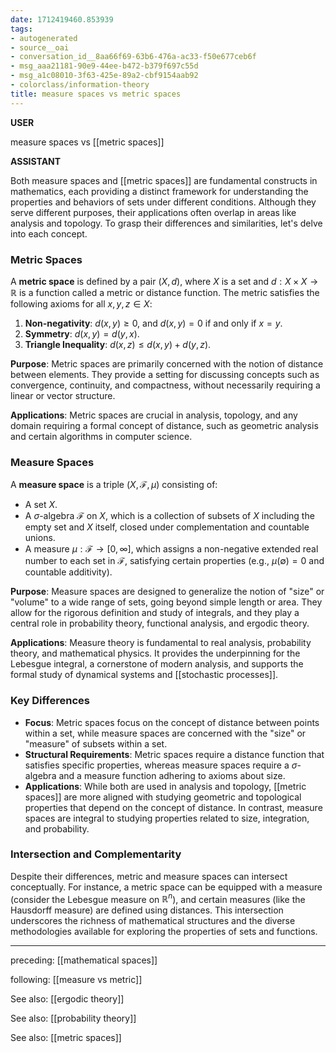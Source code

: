 ```yaml
---
date: 1712419460.853939
tags:
- autogenerated
- source__oai
- conversation_id__8aa66f69-63b6-476a-ac33-f50e677ceb6f
- msg_aaa21181-90e9-44ee-b472-b379f697c55d
- msg_a1c08010-3f63-425e-89a2-cbf9154aab92
- colorclass/information-theory
title: measure spaces vs metric spaces
---
```


**USER**

measure spaces vs [[metric spaces]]


**ASSISTANT**

Both measure spaces and [[metric spaces]] are fundamental constructs in mathematics, each providing a distinct framework for understanding the properties and behaviors of sets under different conditions. Although they serve different purposes, their applications often overlap in areas like analysis and topology. To grasp their differences and similarities, let's delve into each concept.

### Metric Spaces

A **metric space** is defined by a pair $(X, d)$, where $X$ is a set and $d: X \times X \rightarrow \mathbb{R}$ is a function called a metric or distance function. The metric satisfies the following axioms for all $x, y, z \in X$:

1. **Non-negativity**: $d(x, y) \geq 0$, and $d(x, y) = 0$ if and only if $x = y$.
2. **Symmetry**: $d(x, y) = d(y, x)$.
3. **Triangle Inequality**: $d(x, z) \leq d(x, y) + d(y, z)$.

**Purpose**: Metric spaces are primarily concerned with the notion of distance between elements. They provide a setting for discussing concepts such as convergence, continuity, and compactness, without necessarily requiring a linear or vector structure.

**Applications**: Metric spaces are crucial in analysis, topology, and any domain requiring a formal concept of distance, such as geometric analysis and certain algorithms in computer science.

### Measure Spaces

A **measure space** is a triple $(X, \mathcal{F}, \mu)$ consisting of:

- A set $X$.
- A $\sigma$-algebra $\mathcal{F}$ on $X$, which is a collection of subsets of $X$ including the empty set and $X$ itself, closed under complementation and countable unions.
- A measure $\mu: \mathcal{F} \rightarrow [0, \infty]$, which assigns a non-negative extended real number to each set in $\mathcal{F}$, satisfying certain properties (e.g., $\mu(\emptyset) = 0$ and countable additivity).

**Purpose**: Measure spaces are designed to generalize the notion of "size" or "volume" to a wide range of sets, going beyond simple length or area. They allow for the rigorous definition and study of integrals, and they play a central role in probability theory, functional analysis, and ergodic theory.

**Applications**: Measure theory is fundamental to real analysis, probability theory, and mathematical physics. It provides the underpinning for the Lebesgue integral, a cornerstone of modern analysis, and supports the formal study of dynamical systems and [[stochastic processes]].

### Key Differences

- **Focus**: Metric spaces focus on the concept of distance between points within a set, while measure spaces are concerned with the "size" or "measure" of subsets within a set.
- **Structural Requirements**: Metric spaces require a distance function that satisfies specific properties, whereas measure spaces require a $\sigma$-algebra and a measure function adhering to axioms about size.
- **Applications**: While both are used in analysis and topology, [[metric spaces]] are more aligned with studying geometric and topological properties that depend on the concept of distance. In contrast, measure spaces are integral to studying properties related to size, integration, and probability.

### Intersection and Complementarity

Despite their differences, metric and measure spaces can intersect conceptually. For instance, a metric space can be equipped with a measure (consider the Lebesgue measure on $\mathbb{R}^n$), and certain measures (like the Hausdorff measure) are defined using distances. This intersection underscores the richness of mathematical structures and the diverse methodologies available for exploring the properties of sets and functions.


---

preceding: [[mathematical spaces]]  


following: [[measure vs metric]]

See also: [[ergodic theory]]


See also: [[probability theory]]


See also: [[metric spaces]]